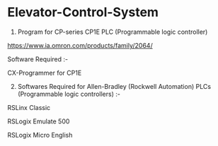# Elevator-Control-System

1) Program for CP-series CP1E PLC (Programmable logic controller)

https://www.ia.omron.com/products/family/2064/

Software Required :-

CX-Programmer for CP1E

2) Softwares Required for Allen-Bradley (Rockwell Automation) PLCs (Programmable logic controllers) :-

RSLinx Classic

RSLogix Emulate 500

RSLogix Micro English
